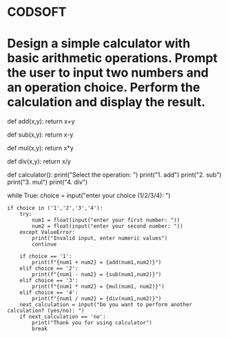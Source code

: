 # CODSOFT

# Design a simple calculator with basic arithmetic operations. Prompt the user to input two numbers and an operation choice. Perform the calculation and display the result.

def add(x,y):
    return x+y

def sub(x,y):
    return x-y

def mul(x,y):
    return x*y

def div(x,y):
    return x/y

def calculator():
    print("Select the operation: ")
    print("1. add")
    print("2. sub")
    print("3. mul")
    print("4. div")

while True:
    choice = input("enter your choice (1/2/3/4): ")

    if choice in ('1','2','3','4'):
        try:
            num1 = float(input("enter your first number: "))
            num2 = float(input("enter your second number: "))
        except ValueError:
            print("Invalid input, enter numeric values")
            continue

        if choice == '1':
            print(f"{num1 + num2} = {add(num1,num2)}")
        elif choice == '2':
            print(f"{num1 - num2} = {sub(num1,num2)}")
        elif choice == '3':
            print(f"{num1 * num2} = {mul(num1, num2)}")
        elif choice == '4':
            print(f"{num1 / num2} = {div(num1,num2)}")
        next_calculation = input("Do you want to perform another calculation? (yes/no): ")
        if next_calculation == 'no':
            print("Thank you for using calculator")
            break
